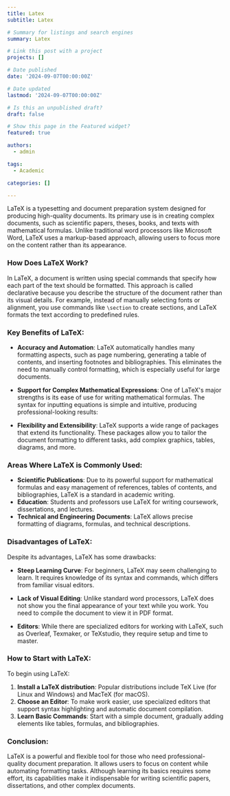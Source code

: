 ```yaml
---
title: Latex
subtitle: Latex

# Summary for listings and search engines
summary: Latex

# Link this post with a project
projects: []

# Date published
date: '2024-09-07T00:00:00Z'

# Date updated
lastmod: '2024-09-07T00:00:00Z'

# Is this an unpublished draft?
draft: false

# Show this page in the Featured widget?
featured: true

authors:
  - admin

tags:
  - Academic

categories: []

---
```


LaTeX is a typesetting and document preparation system designed for producing high-quality documents. Its primary use is in creating complex documents, such as scientific papers, theses, books, and texts with mathematical formulas. Unlike traditional word processors like Microsoft Word, LaTeX uses a markup-based approach, allowing users to focus more on the content rather than its appearance.

### How Does LaTeX Work?
In LaTeX, a document is written using special commands that specify how each part of the text should be formatted. This approach is called declarative because you describe the structure of the document rather than its visual details. For example, instead of manually selecting fonts or alignment, you use commands like `\section` to create sections, and LaTeX formats the text according to predefined rules.

### Key Benefits of LaTeX:
- **Accuracy and Automation**: LaTeX automatically handles many formatting aspects, such as page numbering, generating a table of contents, and inserting footnotes and bibliographies. This eliminates the need to manually control formatting, which is especially useful for large documents.
  
- **Support for Complex Mathematical Expressions**: One of LaTeX's major strengths is its ease of use for writing mathematical formulas. The syntax for inputting equations is simple and intuitive, producing professional-looking results:

- **Flexibility and Extensibility**: LaTeX supports a wide range of packages that extend its functionality. These packages allow you to tailor the document formatting to different tasks, add complex graphics, tables, diagrams, and more.

### Areas Where LaTeX is Commonly Used:
- **Scientific Publications**: Due to its powerful support for mathematical formulas and easy management of references, tables of contents, and bibliographies, LaTeX is a standard in academic writing.
- **Education**: Students and professors use LaTeX for writing coursework, dissertations, and lectures.
- **Technical and Engineering Documents**: LaTeX allows precise formatting of diagrams, formulas, and technical descriptions.

### Disadvantages of LaTeX:
Despite its advantages, LaTeX has some drawbacks:

- **Steep Learning Curve**: For beginners, LaTeX may seem challenging to learn. It requires knowledge of its syntax and commands, which differs from familiar visual editors.
  
- **Lack of Visual Editing**: Unlike standard word processors, LaTeX does not show you the final appearance of your text while you work. You need to compile the document to view it in PDF format.

- **Editors**: While there are specialized editors for working with LaTeX, such as Overleaf, Texmaker, or TeXstudio, they require setup and time to master.

### How to Start with LaTeX:
To begin using LaTeX:

1. **Install a LaTeX distribution**: Popular distributions include TeX Live (for Linux and Windows) and MacTeX (for macOS).
2. **Choose an Editor**: To make work easier, use specialized editors that support syntax highlighting and automatic document compilation.
3. **Learn Basic Commands**: Start with a simple document, gradually adding elements like tables, formulas, and bibliographies.

### Conclusion:
LaTeX is a powerful and flexible tool for those who need professional-quality document preparation. It allows users to focus on content while automating formatting tasks. Although learning its basics requires some effort, its capabilities make it indispensable for writing scientific papers, dissertations, and other complex documents.

